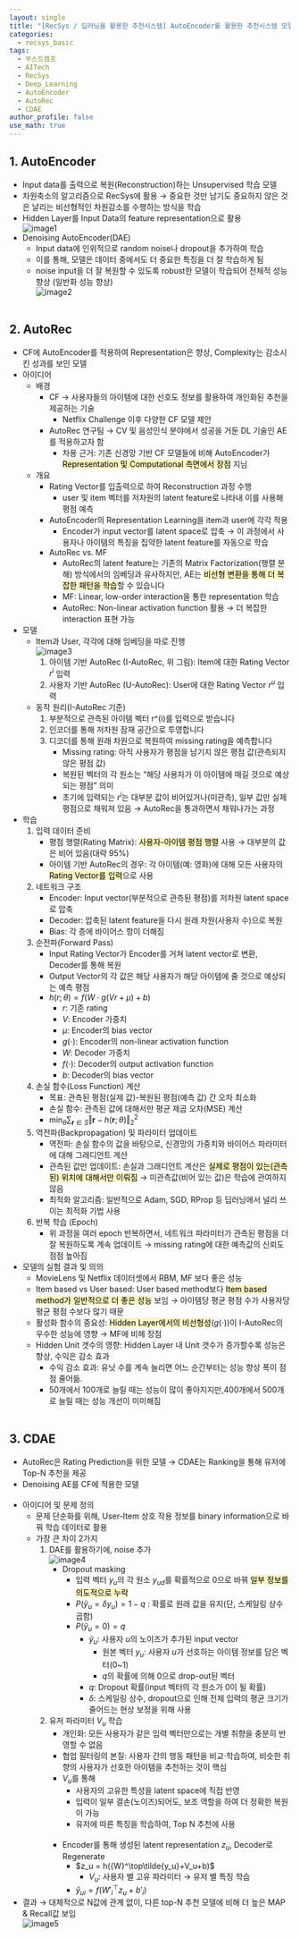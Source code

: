```yaml
---
layout: single
title: "[RecSys / 딥러닝을 활용한 추천시스템] AutoEncoder를 활용한 추천시스템 모델 (AutoRec, CDAE)"
categories:
  - recsys_basic
tags:
  - 부스트캠프
  - AITech
  - RecSys
  - Deep_Learning
  - AutoEncoder
  - AutoRec
  - CDAE
author_profile: false
use_math: true
---
```

## 1. AutoEncoder
- Input data를 출력으로 복원(Reconstruction)하는 Unsupervised 학습 모델
- 차원축소의 알고리즘으로 RecSys에 활용 → 중요한 것만 남기도 중요하지 않은 것은 날리는 비선형적인 차원감소를 수행하는 방식을 학습
- Hidden Layer를 Input Data의 feature representation으로 활용      
	![image1](../../images/2024-10-29-aitech-week11-12_6_2/image1.png)
- Denoising AutoEncoder(DAE)
	- Input data에 인위적으로 random noise나 dropout을 추가하여 학습
	- 이를 통해, 모델은 데이터 중에서도 더 중요한 특징을 더 잘 학습하게 됨
	- noise input을 더 잘 복원할 수 있도록 robust한 모델이 학습되어 전체적 성능 향상 (일반화 성능 향상)     
	![image2](../../images/2024-10-29-aitech-week11-12_6_2/image2.png)<br><br>

## 2. AutoRec
- CF에 AutoEncoder를 적용하여 Representation은 향상, Complexity는 감소시킨 성과를 보인 모델
- 아이디어
	- 배경
		- CF → 사용자들의 아이템에 대한 선호도 정보를 활용하여 개인화된 추천을 제공하는 기술
			- Netflix Challenge 이후 다양한 CF 모델 제안
		- AutoRec 연구팀 → CV 및 음성인식 분야에서 성공을 거둔 DL 기술인 AE를 적용하고자 함
			- 차용 근거: 기존 신경망 기반 CF 모델들에 비해 AutoEncoder가 <mark style="background: #FFF3A3A6;">Representation 및 Computational 측면에서 장점</mark> 지님
	- 개요
		- Rating Vector를 입출력으로 하여 Reconstruction 과정 수행
			- user 및 item 벡터를 저차원의 latent feature로 나타내 이를 사용해 평점 예측
		- AutoEncoder의 Representation Learning을 item과 user에 각각 적용
			- Encoder가 input vector를 latent space로 압축 → 이 과정에서 사용자나 아이템의 특징을 집약한 latent feature를 자동으로 학습
		- AutoRec vs. MF
			- AutoRec의 latent feature는 기존의 Matrix Factorization(행렬 분해) 방식에서의 임베딩과 유사하지만, AE는 <mark style="background: #FFF3A3A6;">비선형 변환을 통해 더 복잡한 패턴을 학습</mark>할 수 있습니다
			- MF: Linear, low-order interaction을 통한 representation 학습
			- AutoRec: Non-linear activation function 활용 → 더 복잡한 interaction 표현 가능
- 모델
	- Item과 User, 각각에 대해 임베딩을 따로 진행     
		 ![image3](../../images/2024-10-29-aitech-week11-12_6_2/image3.png)
		1. 아이템 기반 AutoRec (I-AutoRec, 위 그림): Item에 대한 Rating Vector $r^i$ 입력
		2. 사용자 기반 AutoRec (U-AutoRec): User에 대한 Rating Vector $r^u$ 입력
	- 동작 원리(I-AutoRec 기준)
		1. 부분적으로 관측된 아이템 벡터 r^(i)를 입력으로 받습니다
		2. 인코더를 통해 저차원 잠재 공간으로 투영합니다
		3. 디코더를 통해 원래 차원으로 복원하여 missing rating을 예측합니다
			- Missing rating: 아직 사용자가 평점을 남기지 않은 평점 값(관측되지 않은 평점 값)
			- 복원된 벡터의 각 원소는 “해당 사용자가 이 아이템에 매길 것으로 예상되는 평점” 의미
			- 초기에 입력되는 $r^i$는 대부분 값이 비어있거나(미관측), 일부 값만 실제 평점으로 채워져 있음 → AutoRec을 통과하면서 채워나가는 과정
- 학습
	1. 입력 데이터 준비
		- 평점 행렬(Rating Matrix): <mark style="background: #FFF3A3A6;">사용자-아이템 평점 행렬</mark> 사용 → 대부분의 값은 비어 있음(대략 95%)
		- 아이템 기반 AutoRec의 경우: 각 아이템(예: 영화)에 대해 모든 사용자의 <mark style="background: #FFF3A3A6;">Rating Vector를 입력</mark>으로 사용
	2. 네트워크 구조
		- Encoder: Input vector(부분적으로 관측된 평점)를 저차원 latent space로 압축
		- Decoder: 압축된 latent feature을 다시 원래 차원(사용자 수)으로 복원
		- Bias: 각 층에 바이어스 항이 더해짐
	3. 순전파(Forward Pass)
		- Input Rating Vector가 Encoder를 거쳐 latent vector로 변환, Decoder를 통해 복원
		- Output Vector의 각 값은 해당 사용자가 해당 아이템에 줄 것으로 예상되는 예측 평점
		- $h(r;\theta) = f(W \cdot g(Vr + \mu)+b)$
			- $r$: 기존 rating
			- $V$: Encoder 가중치
			- $\mu$: Encoder의 bias vector
			- $g(\cdot)$: Encoder의 non-linear activation function
			- $W$: Decoder 가중치
			- $f(\cdot)$: Decoder의 output activation function
			- $b$: Decoder의 bias vector
	4. 손실 함수(Loss Function) 계산
		- 목표: 관측된 평점(실제 값)-복원된 평점(예측 값) 간 오차 최소화
		- 손실 함수: 관측된 값에 대해서만 평균 제곱 오차(MSE) 계산
		- $\min_{\theta} \sum_{\mathbf{r} \in S} \Vert \mathbf{r} - h(\mathbf{r}; \theta) \Vert_2^2$
	5. 역전파(Backpropagation) 및 파라미터 업데이트
		- 역전파: 손실 함수의 값을 바탕으로, 신경망의 가중치와 바이어스 파라미터에 대해 그래디언트 계산
		- 관측된 값만 업데이트: 손실과 그래디언트 계산은 <mark style="background: #FFF3A3A6;">실제로 평점이 있는(관측된) 위치에 대해서만 이뤄짐</mark> → 미관측값(비어 있는 값)은 학습에 관여하지 않음
		- 최적화 알고리즘: 일반적으로 Adam, SGD, RProp 등 딥러닝에서 널리 쓰이는 최적화 기법 사용
	6. 반복 학습 (Epoch)
		- 위 과정을 여러 epoch 반복하면서, 네트워크 파라미터가 관측된 평점을 더 잘 복원하도록 계속 업데이트 → missing rating에 대한 예측값의 신뢰도 점점 높아짐
- 모델의 실험 결과 및 의의
	- MovieLens 및 Netflix 데이터셋에서 RBM, MF 보다 좋은 성능
	- Item based vs User based: User based method보다 <mark style="background: #FFF3A3A6;">Item based method가 일반적으로 더 좋은 성능</mark> 보임 → 아이템당 평균 평점 수가 사용자당 평균 평점 수보다 많기 때문
	- 활성화 함수의 중요성: <mark style="background: #FFF3A3A6;">Hidden Layer에서의 비선형성</mark>($g(\cdot)$)이 I-AutoRec의 우수한 성능에 영향 → MF에 비헤 장점
	- Hidden Unit 갯수의 영향: Hidden Layer 내 Unit 갯수가 증가할수록 성능은 향상, 수익은 감소 효과
		- 수익 감소 효과: 유닛 수를 계속 늘리면 어느 순간부터는 성능 향상 폭이 점점 줄어듦.
		- 50개에서 100개로 늘릴 때는 성능이 많이 좋아지지만,400개에서 500개로 늘릴 때는 성능 개선이 미미해짐<br><br>

## 3. CDAE
- AutoRec은 Rating Prediction을 위한 모델 → CDAE는 Ranking을 통해 유저에 Top-N 추천을 제공
- Denoising AE를 CF에 적용한 모델<br><br>
- 아이디어 및 문제 정의
	- 문제 단순화를 위해, User-Item 상호 작용 정보를 binary information으로 바꿔 학습 데이터로 활용
	- 가장 큰 차이 2가지
		1. DAE를 활용하기에, noise 추가     
			![image4](../../images/2024-10-29-aitech-week11-12_6_2/image4.png)
			- Dropout masking
				- 입력 벡터 $y_u$의 각 원소 $y_{ud}$를 확률적으로 0으로 바꿔 <mark style="background: #FFF3A3A6;">일부 정보를 의도적으로 누락</mark>
				- $P(\tilde{y}_u = \delta y_u) = 1 - q$ : 확률로 원래 값을 유지(단, 스케일링 상수  곱함)
				- $P(\tilde{y}_u = 0) = q$
					- $\tilde{y}_u$: 사용자 $u$의 노이즈가 추가된 input vector
						- 원본 벡터 $y_u$: 사용자 $u$가 선호하는 아이템 정보를 담은 벡터(0~1)
						- $q$의 확률에 의해 0으로 drop-out된 벡터
					- $q$: Dropout 확률(input 벡터의 각 원소가 0이 될 확률)
					- $\delta$: 스케일링 상수, dropout으로 인해 전체 입력의 평균 크기가 줄어드는 현상 보정을 위해 사용
		2. 유저 파라미터 $V_u$ 학습
			- 개인화: 모든 사용자가 같은 입력 벡터만으로는 개별 취향을 충분히 반영할 수 없음
			- 협업 필터링의 본질: 사용자 간의 행동 패턴을 비교·학습하여, 비슷한 취향의 사용자가 선호한 아이템을 추천하는 것이 핵심
			- $V_u$를 통해
				- 사용자의 고유한 특성을 latent space에 직접 반영
				- 입력이 일부 결손(노이즈)되어도, 보조 역할을 하여 더 정확한 복원이 가능
				- 유저에 따른 특징을 학습하여, Top N 추천에 사용<br><br>
			- Encoder를 통해 생성된 latent representation $z_u$, Decoder로 Regenerate
				- $z_u = h({W}^\top\tilde{y_u}+V_u+b)$
					- $V_u$: 사용자 별 고유 파라미터 → 유저 별 특징 학습
				- $\hat{y}_{ui} = f\left( {W'_i}^\top z_u + b'_i \right)$
- 결과 → 대체적으로 N값에 관계 없이, 다른 top-N 추천 모델에 비해 더 높은 MAP & Recall값 보임     
	![image5](../../images/2024-10-29-aitech-week11-12_6_2/image5.png)